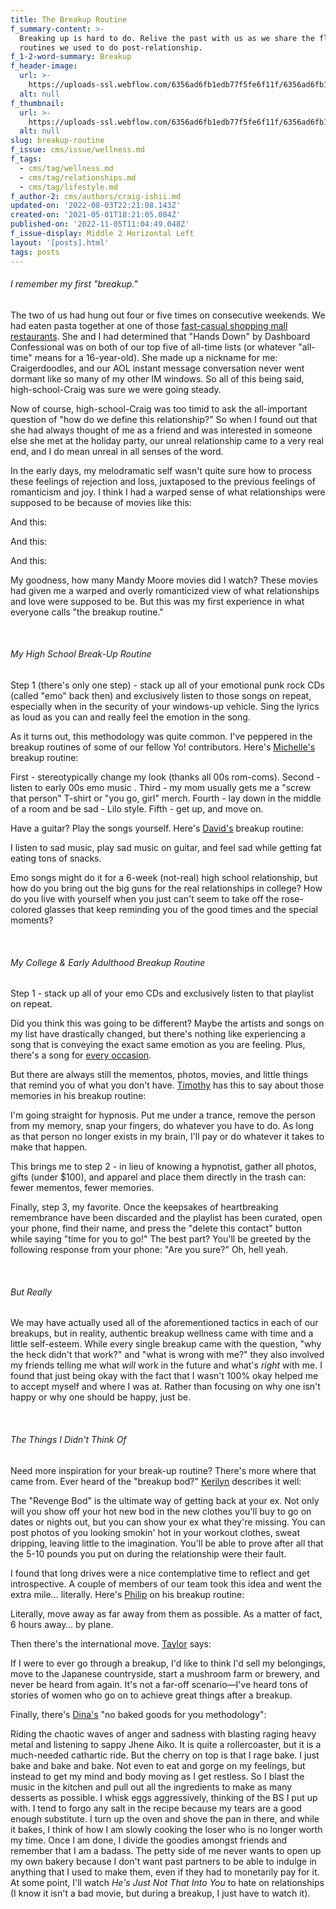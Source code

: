 ```yaml
---
title: The Breakup Routine
f_summary-content: >-
  Breaking up is hard to do. Relive the past with us as we share the floundering
  routines we used to do post-relationship.
f_1-2-word-summary: Breakup
f_header-image:
  url: >-
    https://uploads-ssl.webflow.com/6356ad6fb1edb77f5fe6f11f/6356ad6fb1edb7215de6fb16_608d981cf68002e83292bc3f_Screenshot202021-05-0120110329.jpeg
  alt: null
f_thumbnail:
  url: >-
    https://uploads-ssl.webflow.com/6356ad6fb1edb77f5fe6f11f/6356ad6fb1edb7378de6fb15_608d981f8103db98301c8fbc_Screenshot202021-05-012011040120-thumb.jpeg
  alt: null
slug: breakup-routine
f_issue: cms/issue/wellness.md
f_tags:
  - cms/tag/wellness.md
  - cms/tag/relationships.md
  - cms/tag/lifestyle.md
f_author-2: cms/authors/craig-ishii.md
updated-on: '2022-08-03T22:21:08.143Z'
created-on: '2021-05-01T18:21:05.084Z'
published-on: '2022-11-05T11:04:49.048Z'
f_issue-display: Middle 2 Horizontal Left
layout: '[posts].html'
tags: posts
---
```


###### I remember my first "breakup."

The two of us had hung out four or five times on consecutive weekends. We had eaten pasta together at one of those [fast-casual shopping mall restaurants](https://en.wikipedia.org/wiki/Pasta_Bravo). She and I had determined that "Hands Down" by Dashboard Confessional was on both of our top five of all-time lists (or whatever "all-time" means for a 16-year-old). She made up a nickname for me: Craigerdoodles, and our AOL instant message conversation never went dormant like so many of my other IM windows. So all of this being said, high-school-Craig was sure we were going steady.

Now of course, high-school-Craig was too timid to ask the all-important question of "how do we define this relationship?" So when I found out that she had always thought of me as a friend and was interested in someone else she met at the holiday party, our unreal relationship came to a very real end, and I do mean unreal in all senses of the word.

In the early days, my melodramatic self wasn't quite sure how to process these feelings of rejection and loss, juxtaposed to the previous feelings of romanticism and joy. I think I had a warped sense of what relationships were supposed to be because of movies like this:

And this:

And this:

And this:

My goodness, how many Mandy Moore movies did I watch? These movies had given me a warped and overly romanticized view of what relationships and love were supposed to be. But this was my first experience in what everyone calls "the breakup routine."

‍

###### My High School Break-Up Routine

Step 1 (there's only one step) - stack up all of your emotional punk rock CDs (called "emo" back then) and exclusively listen to those songs on repeat, especially when in the security of your windows-up vehicle. Sing the lyrics as loud as you can and really feel the emotion in the song.

As it turns out, this methodology was quite common. I've peppered in the breakup routines of some of our fellow Yo! contributors. Here's [Michelle's](https://www.itsyozine.com/authors/michelle-hirano) breakup routine:

First - stereotypically change my look (thanks all 00s rom-coms). Second - listen to early 00s emo music . Third - my mom usually gets me a "screw that person" T-shirt or "you go, girl" merch. Fourth - lay down in the middle of a room and be sad - Lilo style. Fifth - get up, and move on.

Have a guitar? Play the songs yourself. Here's [David's](https://www.itsyozine.com/authors/david-kenji-chang) breakup routine:

I listen to sad music, play sad music on guitar, and feel sad while getting fat eating tons of snacks.

Emo songs might do it for a 6-week (not-real) high school relationship, but how do you bring out the big guns for the real relationships in college? How do you live with yourself when you just can't seem to take off the rose-colored glasses that keep reminding you of the good times and the special moments?

‍

###### My College & Early Adulthood Breakup Routine

Step 1 - stack up all of your emo CDs and exclusively listen to that playlist on repeat.

Did you think this was going to be different? Maybe the artists and songs on my list have drastically changed, but there's nothing like experiencing a song that is conveying the exact same emotion as you are feeling. Plus, there's a song for [every occasion](http://comenian.org/4026/opinions/top-10-taylor-swift-breakup-songs/).

But there are always still the mementos, photos, movies, and little things that remind you of what you don't have. [Timothy](https://www.itsyozine.com/authors/timothy-chuman) has this to say about those memories in his breakup routine:

I'm going straight for hypnosis. Put me under a trance, remove the person from my memory, snap your fingers, do whatever you have to do. As long as that person no longer exists in my brain, I'll pay or do whatever it takes to make that happen.

This brings me to step 2 - in lieu of knowing a hypnotist, gather all photos, gifts (under $100), and apparel and place them directly in the trash can: fewer mementos, fewer memories.

Finally, step 3, my favorite. Once the keepsakes of heartbreaking remembrance have been discarded and the playlist has been curated, open your phone, find their name, and press the "delete this contact" button while saying "time for you to go!" The best part? You'll be greeted by the following response from your phone: "Are you sure?" Oh, hell yeah.

‍

###### But Really

We may have actually used all of the aforementioned tactics in each of our breakups, but in reality, authentic breakup wellness came with time and a little self-esteem. While every single breakup came with the question, "why the heck didn't that work?" and "what is wrong with me?" they also involved my friends telling me what _will_ work in the future and what's _right_ with me. I found that just being okay with the fact that I wasn't 100% okay helped me to accept myself and where I was at. Rather than focusing on why one isn't happy or why one should be happy, just be.

‍

###### The Things I Didn't Think Of

Need more inspiration for your break-up routine? There's more where that came from. Ever heard of the "breakup bod?" [Kerilyn](https://www.itsyozine.com/authors/kerilyn-sato) describes it well:

The "Revenge Bod" is the ultimate way of getting back at your ex. Not only will you show off your hot new bod in the new clothes you'll buy to go on dates or nights out, but you can show your ex what they're missing. You can post photos of you looking smokin' hot in your workout clothes, sweat dripping, leaving little to the imagination. You'll be able to prove after all that the 5-10 pounds you put on during the relationship were their fault.

I found that long drives were a nice contemplative time to reflect and get introspective. A couple of members of our team took this idea and went the extra mile… literally. Here's [Philip](https://www.itsyozine.com/authors/philip-hirose) on his breakup routine:

Literally, move away as far away from them as possible. As a matter of fact, 6 hours away… by plane.

Then there's the international move. [Taylor](https://www.itsyozine.com/authors/taylor-weik) says:

If I were to ever go through a breakup, I'd like to think I'd sell my belongings, move to the Japanese countryside, start a mushroom farm or brewery, and never be heard from again. It's not a far-off scenario—I've heard tons of stories of women who go on to achieve great things after a breakup.

Finally, there's [Dina's](https://www.itsyozine.com/authors/dina-furumoto) "no baked goods for you methodology":

Riding the chaotic waves of anger and sadness with blasting raging heavy metal and listening to sappy Jhene Aiko. It is quite a rollercoaster, but it is a much-needed cathartic ride. But the cherry on top is that I rage bake. I just bake and bake and bake. Not even to eat and gorge on my feelings, but instead to get my mind and body moving as I get restless. So I blast the music in the kitchen and pull out all the ingredients to make as many desserts as possible. I whisk eggs aggressively, thinking of the BS I put up with. I tend to forgo any salt in the recipe because my tears are a good enough substitute. I turn up the oven and shove the pan in there, and while it bakes, I think of how I am slowly cooking the loser who is no longer worth my time. Once I am done, I divide the goodies amongst friends and remember that I am a badass. The petty side of me never wants to open up my own bakery because I don't want past partners to be able to indulge in anything that I used to make them, even if they had to monetarily pay for it. At some point, I'll watch _He's Just Not That Into You_ to hate on relationships (I know it isn't a bad movie, but during a breakup, I just have to watch it).

